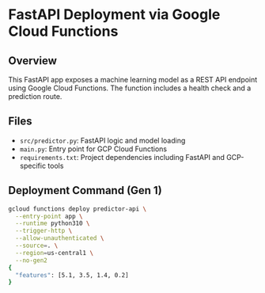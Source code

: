 # FastAPI Deployment via Google Cloud Functions

## Overview
This FastAPI app exposes a machine learning model as a REST API endpoint using Google Cloud Functions. The function includes a health check and a prediction route.

## Files
- `src/predictor.py`: FastAPI logic and model loading
- `main.py`: Entry point for GCP Cloud Functions
- `requirements.txt`: Project dependencies including FastAPI and GCP-specific tools

## Deployment Command (Gen 1)
```bash
gcloud functions deploy predictor-api \
  --entry-point app \
  --runtime python310 \
  --trigger-http \
  --allow-unauthenticated \
  --source=. \
  --region=us-central1 \
  --no-gen2
{
  "features": [5.1, 3.5, 1.4, 0.2]
}
